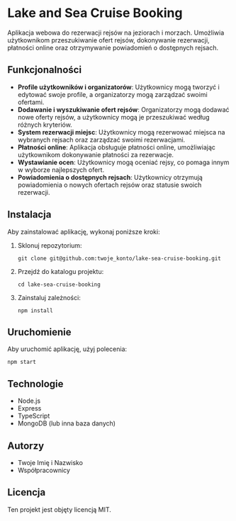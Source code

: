 # Lake and Sea Cruise Booking

Aplikacja webowa do rezerwacji rejsów na jeziorach i morzach. Umożliwia użytkownikom przeszukiwanie ofert rejsów, dokonywanie rezerwacji, płatności online oraz otrzymywanie powiadomień o dostępnych rejsach.

## Funkcjonalności

- **Profile użytkowników i organizatorów**: Użytkownicy mogą tworzyć i edytować swoje profile, a organizatorzy mogą zarządzać swoimi ofertami.
- **Dodawanie i wyszukiwanie ofert rejsów**: Organizatorzy mogą dodawać nowe oferty rejsów, a użytkownicy mogą je przeszukiwać według różnych kryteriów.
- **System rezerwacji miejsc**: Użytkownicy mogą rezerwować miejsca na wybranych rejsach oraz zarządzać swoimi rezerwacjami.
- **Płatności online**: Aplikacja obsługuje płatności online, umożliwiając użytkownikom dokonywanie płatności za rezerwacje.
- **Wystawianie ocen**: Użytkownicy mogą oceniać rejsy, co pomaga innym w wyborze najlepszych ofert.
- **Powiadomienia o dostępnych rejsach**: Użytkownicy otrzymują powiadomienia o nowych ofertach rejsów oraz statusie swoich rezerwacji.

## Instalacja

Aby zainstalować aplikację, wykonaj poniższe kroki:

1. Sklonuj repozytorium:
   ```
   git clone git@github.com:twoje_konto/lake-sea-cruise-booking.git
   ```
2. Przejdź do katalogu projektu:
   ```
   cd lake-sea-cruise-booking
   ```
3. Zainstaluj zależności:
   ```
   npm install
   ```

## Uruchomienie

Aby uruchomić aplikację, użyj polecenia:
```
npm start
```

## Technologie

- Node.js
- Express
- TypeScript
- MongoDB (lub inna baza danych)

## Autorzy

- Twoje Imię i Nazwisko
- Współpracownicy

## Licencja

Ten projekt jest objęty licencją MIT.